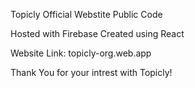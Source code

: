 Topicly Official Webstite Public Code

Hosted with Firebase
Created using React

Website Link: topicly-org.web.app

Thank You for your intrest with Topicly!
